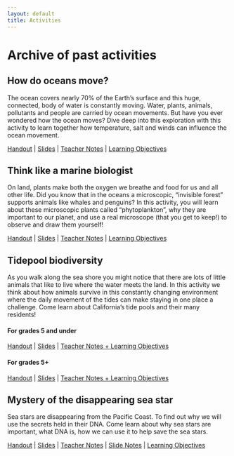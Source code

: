 ```yaml
---
layout: default
title: Activities
---
```


# Archive of past activities

## How do oceans move?

The ocean covers nearly 70% of the Earth’s surface and this huge, connected, body of water is constantly moving. Water, plants, animals, pollutants and people are carried by ocean movements. But have you ever wondered how the ocean moves? Dive deep into this exploration with this activity to learn together how temperature, salt and winds can influence the ocean movement.

[Handout](https://github.com/USC-FISH/USC-FISH.github.io/blob/master/activities/Session1_Student_Handout.pdf) | [Slides](https://github.com/USC-FISH/USC-FISH.github.io/blob/master/activities/Session1_Teacher_slides.pptx) |
[Teacher Notes](https://github.com/USC-FISH/USC-FISH.github.io/blob/master/activities/Session1_Teacher_Slides_Notes.pdf) |
[Learning Objectives](https://github.com/USC-FISH/USC-FISH.github.io/blob/master/activities/Session1_Learning_Objectives.pdf)

## Think like a marine biologist

On land, plants make both the oxygen we breathe and food for us and all other life. Did you know that in the oceans a microscopic, “invisible forest” supports animals like whales and penguins? In this activity, you will learn about these microscopic plants called “phytoplankton”, why they are important to our planet, and use a real microscope (that you get to keep!) to observe and draw them yourself!

[Handout](https://github.com/USC-FISH/USC-FISH.github.io/blob/master/activities/Session2_StudentHandout.pdf) | [Slides](https://github.com/USC-FISH/USC-FISH.github.io/blob/master/activities/Session2_TeacherPresentation.pdf) |
[Teacher Notes](https://github.com/USC-FISH/USC-FISH.github.io/blob/master/activities/Session2_Slide_Notes.docx) |
[Learning Objectives](https://github.com/USC-FISH/USC-FISH.github.io/blob/master/activities/Session2_LearningObjectives.docx)

## Tidepool biodiversity

As you walk along the sea shore you might notice that there are lots of little animals that like to live where the water meets the land. In this activity we think about how animals survive in this constantly changing environment where the daily movement of the tides can make staying in one place a challenge. Come learn about California’s tide pools and their many residents!

#### For grades 5 and under

[Handout](https://github.com/USC-FISH/USC-FISH.github.io/blob/master/activities/Session3_TidePool_Youngerkids.pdf) | [Slides](https://github.com/USC-FISH/USC-FISH.github.io/blob/master/activities/Session3_TidePool_Youngerkids_SLIDES.pptx) |
[Teacher Notes + Learning Objectives](https://github.com/USC-FISH/USC-FISH.github.io/blob/master/activities/Session3_TidePool_Youngerkids_TeacherGuide.pdf)

#### For grades 5+

[Handout](https://github.com/USC-FISH/USC-FISH.github.io/blob/master/activities/Session3_TidePool_Olderkids_HANDOUTS.pdf) | [Slides](https://github.com/USC-FISH/USC-FISH.github.io/blob/master/activities/Session3_TidePool_Olderkids_SLIDES.pptx) |
[Teacher Notes + Learning Objectives](https://github.com/USC-FISH/USC-FISH.github.io/blob/master/activities/Session3_TidePool_Olderkids_TEACHERGUIDE.pdf)

## Mystery of the disappearing sea star

Sea stars are disappearing from the Pacific Coast. To find out why we will use the secrets held in their DNA. Come learn about why sea stars are important, what DNA is, how we can use it to help save the sea stars.

[Handout](https://github.com/USC-FISH/USC-FISH.github.io/blob/master/activities/Session4_LearnerHandout.pdf) | [Slides](https://github.com/USC-FISH/USC-FISH.github.io/blob/master/activities/Session4_Slides.pdf) |
[Teacher Notes](https://github.com/USC-FISH/USC-FISH.github.io/blob/master/activities/Session4_LearningGuideHandout.pdf) |
[Slide Notes](https://github.com/USC-FISH/USC-FISH.github.io/blob/master/activities/Session4_Slide_Notes.docx) |
[Learning Objectives](https://github.com/USC-FISH/USC-FISH.github.io/blob/master/activities/Session4_LearningObjectives.pdf)

